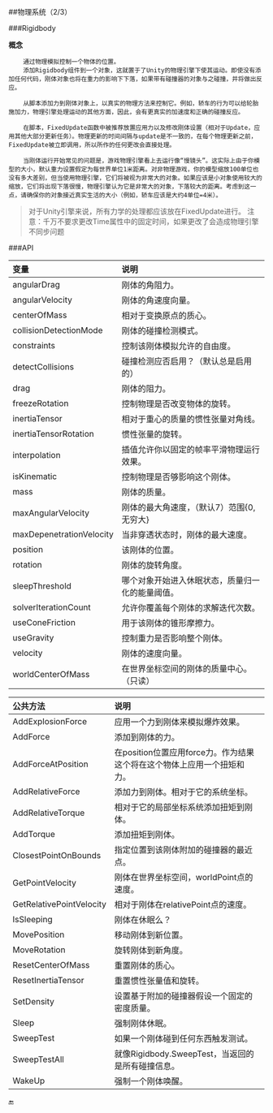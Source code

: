 ##物理系统（2/3）

###Rigidbody

**概念**
```
    通过物理模拟控制一个物体的位置。
    添加Rigidbody组件到一个对象，这就置于了Unity的物理引擎下使其运动。即使没有添加任何代码，刚体对象也将在重力的影响下下落，如果带有碰撞器的对象与之碰撞，并将做出反应。

    从脚本添加力到刚体对象上，以真实的物理方法来控制它。例如，轿车的行为可以给轮胎施加力，物理引擎处理运动的其他方面，因此，会有更真实的加速度和正确的碰撞反应。

    在脚本，FixedUpdate函数中被推荐放置应用力以及修改刚体设置（相对于Update，应用其他大部分更新任务）。物理更新的时间间隔与update是不一致的，在每个物理更新之前，FixedUpdate被立即调用，所以所作的任何更改会直接处理。

    当刚体运行开始常见的问题是，游戏物理引擎看上去运行像“慢镜头”。这实际上由于你模型的大小，默认重力设置假定为每世界单位1米距离。对非物理游戏，你的模型缩放100单位也没有多大差别，但当使用物理引擎，它们将被视为非常大的对象。如果应该是小对象使用较大的缩放，它们将出现下落很慢，物理引擎认为它是非常大的对象，下落较大的距离。考虑到这一点，请确保你的对象接近真实生活的大小（例如，轿车应该是大约4单位=4米）。

```

>对于Unity引擎来说，所有力学的处理都应该放在FixedUpdate进行。
>注意：千万不要求更改Time属性中的固定时间，如果更改了会造成物理引擎不同步问题



###API

|变量|说明|
|:--|:--|
|angularDrag|刚体的角阻力。|
|angularVelocity|刚体的角速度向量。|
|centerOfMass|相对于变换原点的质心。|
|collisionDetectionMode|刚体的碰撞检测模式。|
|constraints|控制该刚体模拟允许的自由度。|
|detectCollisions|碰撞检测应否启用？（默认总是启用的）|
|drag|刚体的阻力。|
|freezeRotation|控制物理是否改变物体的旋转。|
|inertiaTensor|相对于重心的质量的惯性张量对角线。|
|inertiaTensorRotation|惯性张量的旋转。|
|interpolation|插值允许你以固定的帧率平滑物理运行效果。|
|isKinematic|控制物理是否够影响这个刚体。|
|mass|刚体的质量。|
|maxAngularVelocity|刚体的最大角速度，（默认7）范围{0, 无穷大}|
|maxDepenetrationVelocity|当非穿透状态时，刚体的最大速度。|
|position|该刚体的位置。|
|rotation|刚体的旋转角度。|
|sleepThreshold|哪个对象开始进入休眠状态，质量归一化的能量阈值。|
|solverIterationCount|允许你覆盖每个刚体的求解迭代次数。|
|useConeFriction|用于该刚体的锥形摩擦力。|
|useGravity|控制重力是否影响整个刚体。|
|velocity|刚体的速度向量。|
|worldCenterOfMass|在世界坐标空间的刚体的质量中心。（只读）|

|公共方法|说明|
|:--|:--|
|AddExplosionForce|应用一个力到刚体来模拟爆炸效果。|
|AddForce|添加到刚体的力。|
|AddForceAtPosition|在position位置应用force力。作为结果这个将在这个物体上应用一个扭矩和力。|
|AddRelativeForce|添加力到刚体。相对于它的系统坐标。|
|AddRelativeTorque|相对于它的局部坐标系统添加扭矩到刚体。|
|AddTorque|添加扭矩到刚体。|
|ClosestPointOnBounds|指定位置到该刚体附加的碰撞器的最近点。|
|GetPointVelocity|刚体在世界坐标空间，worldPoint点的速度。|
|GetRelativePointVelocity|相对于刚体在relativePoint点的速度。|
|IsSleeping|刚体在休眠么？|
|MovePosition|移动刚体到新位置。|
|MoveRotation|旋转刚体到新角度。|
|ResetCenterOfMass|重置刚体的质心。|
|ResetInertiaTensor|重置惯性张量值和旋转。|
|SetDensity|设置基于附加的碰撞器假设一个固定的密度质量。|
|Sleep|强制刚体休眠。|
|SweepTest|如果一个刚体碰到任何东西触发测试。|
|SweepTestAll|就像Rigidbody.SweepTest，当返回的是所有碰撞信息。|
|WakeUp|强制一个刚体唤醒。|




🔚
